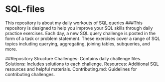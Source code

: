 # SQL-files
This repository is about my daily workouts of SQL queries 
###This repository is designed to help you improve your SQL skills through daily practice exercises. Each day, a new SQL query challenge is posted in the form of a task or problem statement. These exercises cover a range of SQL topics including querying, aggregating, joining tables, subqueries, and more.


##Repository Structure
Challenges: Contains daily challenge files.
Solutions: Includes solutions to each challenge.
Resources: Additional SQL resources and helpful materials.
Contributing.md: Guidelines for contributing challenges.

